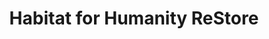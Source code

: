 ---
title: "Habitat for Humanity ReStore"
url: /loveland/habitat-for-humanity-restore/
shop: charity
---